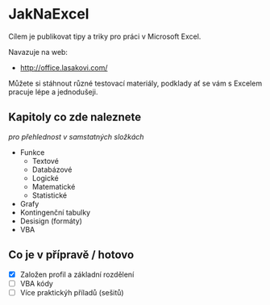 # JakNaExcel
Cílem je publikovat tipy a triky pro práci v Microsoft Excel.

Navazuje na web:
*  http://office.lasakovi.com/

Můžete si stáhnout různé testovací materiály, podklady ať se vám s Excelem pracuje lépe a jednodušeji.

## Kapitoly co zde naleznete 
*pro přehlednost v samstatných složkách*

* Funkce
  * Textové
  * Databázové
  * Logické
  * Matematické
  * Statistické
* Grafy
* Kontingenční tabulky
* Desisign (formáty)
* VBA


## Co je v přípravě / hotovo
- [x] Založen profil a základní rozdělení
- [ ] VBA kódy
- [ ] Více praktickýh příladů (sešitů)
